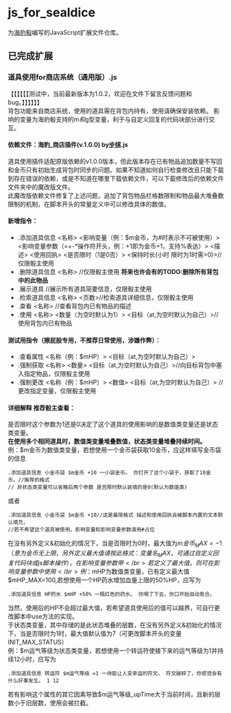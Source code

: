 # js_for_sealdice
为[海豹骰](https://github.com/sealdice/sealdice-core)编写的JavaScript扩展文件仓库。
## 已完成扩展
### 道具使用for商店系统（通用版）.js
【【【【【【测试中，当前最新版本为1.0.2，欢迎在文件下留言反馈问题和bug。】】】】】】
</br>背包功能来自商店系统，使用的道具需在背包内持有，使用请确保安装依赖。
影响的变量为海豹骰支持的$m和$g型变量，利于与自定义回复的代码块部分进行交互。
#### 依赖文件：海豹_商店插件(v.1.0.0) by[步棋](https://github.com/Verplitic).js
道具使用插件适配原版依赖的v1.0.0版本，但此版本存在已有物品追加数量不写回和金币只有初始生成背包时同步的问题。如果不知道如何自行检查修改且只能下载到存在错误的依赖，或是不知道在哪里下载依赖文件，可以下载修改后的依赖文件文件夹中的魔改版文件。
</br>此魔改版依赖文件修复了上述问题，追加了背包物品栏格数限制和物品最大堆叠数限制的机制，在脚本开头的常量定义中可以修改具体的数值。
#### 新增指令：
- .添加道具信息 <名称> <影响变量（例：$m金币，为#时表示不可被使用）> <影响变量参数（=+-*操作符开头，例：+1即为金币+1，支持%表达）> <描述> <使用回执> <是否限时（1是0否）> <保持时长(小时 限时为1时需>0)>//仅限骰主使用
- .删除道具信息 <名称> //仅限骰主使用 **将来也许会有的TODO:删除所有背包中的此物品**
- .展示道具 //展示所有道具简要信息，仅限骰主使用 
- .检索道具信息 <名称> <页数>//检索道具详细信息，仅限骰主使用
- .查看 <名称> //查看背包内已有物品的描述
- .使用 <名称> <数量（为空时默认为1）> <目标（at,为空时默认为自己）>//使用背包内已有物品 
#### 测试用指令（擦屁股专用，不推荐日常使用，涉嫌作弊）：
- .查看属性 <名称（例：$mHP）> <目标（at,为空时默认为自己）>
- .强制获取 <名称> <数量>  <目标（at,为空时默认为自己）>//向目标背包中塞入指定物品，仅限骰主使用
- .强制更改 <名称（例：$mHP）> <数值> <目标（at,为空时默认为自己）> //更改指定变量，仅限骰主使用
#### 详细解释 推荐骰主查看：
  是否限时这个参数为1还是0决定了这个道具的使用影响的是数值类变量还是状态类变量。
  </br>**在使用多个相同道具时，数值类变量堆叠数值，状态类变量堆叠持续时间。**
  </br>例：$m金币为数值类变量，若想使用一个金币袋获取10金币，应这样填写金币袋的信息
  ```
  .添加道具信息 小金币袋 $m金币 +10 一小袋金币。 你打开了这个小袋子，获取了10金币。//推荐的格式
  // 非状态类变量可以省略后两个参数 是否限时默认装填的是0(默认为数值类)
  ```
  或者
  ```
  .添加道具信息 小金币袋 $m金币 +10//这是最简格式 描述和使用回执会被脚本内置的文本默认填充，
  //若不希望这个道具被使用，影响变量和影响变量参数请用#占位  
  ```
  在没有另外定义&初始化的情况下，当是否限时为0时，最大值为$m金币_MAX=-1（意为金币无上限，另外定义最大值请按此格式：变量名_MAX，可通过自定义回复代码块或js脚本操作），在影响变量参数带%表达时使用会被拦截，若不想麻烦请避免使用带%表达。
  </br>若定义了最大值，则可在影响变量参数中使用%表达。
  </br>例：$mHP为数值类变量，已有定义最大值$mHP_MAX=100,若想使用一个HP药水增加血量上限的50%HP，应写为
  ```
  .添加道具信息 HP药水 $mHP +50% 一瓶红色的药水。 你喝了下去，伤口开始自动愈合。
  ```
  当然，使用后的HP不会超过最大值，若希望道具使用后的值可以越界，可自行更改脚本中use方法的实现。
  </br>于状态类变量，其中存储的是此状态堆叠的层数，在没有另外定义&初始化的情况下，当是否限时为1时，最大值默认值为7（可更改脚本开头的变量INIT_MAX_STATUS）
  </br>例：$m运气等级为状态类变量，若想使用一个转运符使接下来的运气等级为1并持续12小时，应写为
  ```
  .添加道具信息 转运符 $m运气等级 =1 一块能让人变幸运的符文。 符文破碎了，你感觉会有什么好事发生。 1 12
  ```
  若有影响这个属性的其它因素导致$m运气等级_upTime大于当前时间，且新的层数小于旧层数，使用会被拦截。
